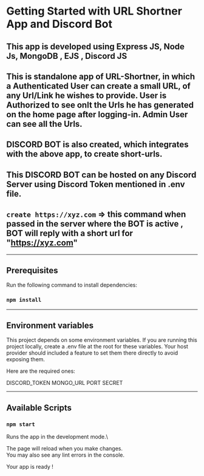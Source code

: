 # Getting Started with URL Shortner App and Discord Bot

## This app is developed using Express JS, Node Js, MongoDB , EJS , Discord JS
## This is standalone app of URL-Shortner, in which a Authenticated User can create a small URL, of any Url/Link he wishes to provide. User is Authorized to see onlt the Urls he has generated on the home page after logging-in. Admin User can see all the Urls.
## DISCORD BOT is also created, which integrates with the above app, to create short-urls.
## This DISCORD BOT can be hosted on any Discord Server using Discord Token mentioned in .env file.
## `create https://xyz.com` => this command when passed in the server where the BOT is active , BOT will reply with a short url for "https://xyz.com"

________________________________________________________________________________________________________________

## Prerequisites
Run the following command to install dependencies:

### `npm install`
_________________________________________________________________________________________________________________

## Environment variables
This project depends on some environment variables. If you are running this project locally, create a .env file at the root for these variables. Your host provider should included a feature to set them there directly to avoid exposing them.

Here are the required ones:

DISCORD_TOKEN
MONGO_URL
PORT 
SECRET

___________________________________________________________________________________________________________________

## Available Scripts

### `npm start`
Runs the app in the development mode.\

The page will reload when you make changes.\
You may also see any lint errors in the console.

Your app is ready !



